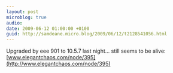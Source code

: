 ```yaml
---
layout: post
microblog: true
audio: 
date: 2009-06-12 01:00:00 +0100
guid: http://samdeane.micro.blog/2009/06/12/t2128541056.html
---
```

Upgraded by eee 901 to 10.5.7 last night... still seems to be alive: [www.elegantchaos.com/node/395](http://www.elegantchaos.com/node/395)
